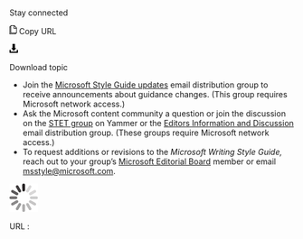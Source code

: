 ﻿# 

Stay connected

![Copy URL](media/stay-connected/Copy.png)
Copy URL

![Download](media/stay-connected/Download.png)

Download topic

  - Join the [Microsoft Style Guide updates](http://idwebelements/GroupManagement.aspx?Group=mstpupdt&Operation=join "Join mstpupdt@microsoft.com") email
    distribution group to receive announcements about guidance
    changes. (This group requires Microsoft network access.)
  - Ask the Microsoft content community a question or join the discussion on the [STET group](https://www.yammer.com/microsoft.com/#/threads/inGroup?type=in_group&feedId=2937380 "STET Yammer group") on Yammer or the [Editors Information and Discussion](http://idwebelements/GroupManagement.aspx?Group=stet&Operation=join "Join stet@microsoft.com") email distribution group. (These groups require Microsoft network access.)
  - To request additions or revisions to the *Microsoft Writing Style Guide,* reach out to your group’s [Microsoft Editorial Board](https://worldready.cloudapp.net/Styleguide/Read?id=2700&topicid=29025) member or email <msstyle@microsoft.com>.

![In progress](media/stay-connected/activity-large.gif)

URL :
